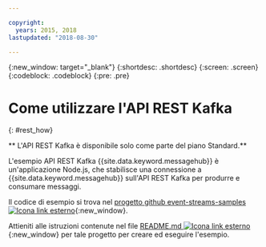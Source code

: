 ```yaml
---

copyright:
  years: 2015, 2018
lastupdated: "2018-08-30"

---
```


{:new_window: target="_blank"}
{:shortdesc: .shortdesc}
{:screen: .screen}
{:codeblock: .codeblock}
{:pre: .pre}

# Come utilizzare l'API REST Kafka
{: #rest_how}

<!-- info moved to eventstreams025.md because of doc app changes -->
** L'API REST Kafka è disponibile solo come parte del piano Standard.**
<br/>

<!-- 21/06/18 - commenting out until content ready
## To do: examples
{: notoc}

## To do: supported parameters
{: notoc}

## How to use, download, and set up the Kafka REST API sample
{: #rest_sample notoc}
-->

L'esempio API REST Kafka {{site.data.keyword.messagehub}} è un'applicazione Node.js, che stabilisce una connessione a {{site.data.keyword.messagehub}} sull'API REST Kafka per produrre e consumare messaggi.

Il codice di esempio si trova nel [progetto github event-streams-samples ![Icona link esterno](../../icons/launch-glyph.svg "Icona link esterno")](https://github.com/ibm-messaging/event-streams-samples/tree/master/kafka-nodejs-console-sample){:new_window}.

Attieniti alle istruzioni contenute nel file [README.md ![Icona link esterno](../../icons/launch-glyph.svg "Icona link esterno")](https://github.com/ibm-messaging/event-streams-samples/tree/master/kafka-nodejs-console-sample){:new_window} per tale progetto per creare ed eseguire l'esempio.

<!-- 
Comment from Andrew
New topic.

    Instructions for getting started, with links for more info
    Simple send and receive URLs with example output
    We need detail about the supported parameters
-->

